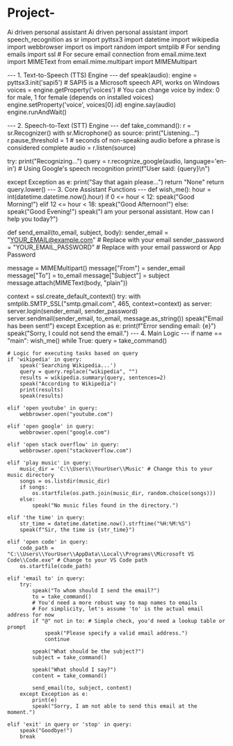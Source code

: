 # Project-
Ai driven personal assistant 
Ai driven personal assistant import speech_recognition as sr import pyttsx3 import datetime import wikipedia import webbrowser import os import random import smtplib # For sending emails import ssl # For secure email connection from email.mime.text import MIMEText from email.mime.multipart import MIMEMultipart

--- 1. Text-to-Speech (TTS) Engine ---
def speak(audio): engine = pyttsx3.init('sapi5') # SAPI5 is a Microsoft speech API, works on Windows voices = engine.getProperty('voices') # You can change voice by index: 0 for male, 1 for female (depends on installed voices) engine.setProperty('voice', voices[0].id) engine.say(audio) engine.runAndWait()

--- 2. Speech-to-Text (STT) Engine ---
def take_command(): r = sr.Recognizer() with sr.Microphone() as source: print("Listening...") r.pause_threshold = 1 # seconds of non-speaking audio before a phrase is considered complete audio = r.listen(source)

try:
    print("Recognizing...")
    query = r.recognize_google(audio, language='en-in') # Using Google's speech recognition
    print(f"User said: {query}\n")

except Exception as e:
    print("Say that again please...")
    return "None"
return query.lower()
--- 3. Core Assistant Functions ---
def wish_me(): hour = int(datetime.datetime.now().hour) if 0 <= hour < 12: speak("Good Morning!") elif 12 <= hour < 18: speak("Good Afternoon!") else: speak("Good Evening!") speak("I am your personal assistant. How can I help you today?")

def send_email(to_email, subject, body): sender_email = "YOUR_EMAIL@example.com" # Replace with your email sender_password = "YOUR_EMAIL_PASSWORD" # Replace with your email password or App Password

message = MIMEMultipart()
message["From"] = sender_email
message["To"] = to_email
message["Subject"] = subject
message.attach(MIMEText(body, "plain"))

context = ssl.create_default_context()
try:
    with smtplib.SMTP_SSL("smtp.gmail.com", 465, context=context) as server:
        server.login(sender_email, sender_password)
        server.sendmail(sender_email, to_email, message.as_string())
    speak("Email has been sent!")
except Exception as e:
    print(f"Error sending email: {e}")
    speak("Sorry, I could not send the email.")
--- 4. Main Logic ---
if name == "main": wish_me() while True: query = take_command()

    # Logic for executing tasks based on query
    if 'wikipedia' in query:
        speak('Searching Wikipedia...')
        query = query.replace("wikipedia", "")
        results = wikipedia.summary(query, sentences=2)
        speak("According to Wikipedia")
        print(results)
        speak(results)

    elif 'open youtube' in query:
        webbrowser.open("youtube.com")

    elif 'open google' in query:
        webbrowser.open("google.com")

    elif 'open stack overflow' in query:
        webbrowser.open("stackoverflow.com")

    elif 'play music' in query:
        music_dir = 'C:\\Users\\YourUser\\Music' # Change this to your music directory
        songs = os.listdir(music_dir)
        if songs:
            os.startfile(os.path.join(music_dir, random.choice(songs)))
        else:
            speak("No music files found in the directory.")

    elif 'the time' in query:
        str_time = datetime.datetime.now().strftime("%H:%M:%S")
        speak(f"Sir, the time is {str_time}")

    elif 'open code' in query:
        code_path = "C:\\Users\\YourUser\\AppData\\Local\\Programs\\Microsoft VS Code\\Code.exe" # Change to your VS Code path
        os.startfile(code_path)

    elif 'email to' in query:
        try:
            speak("To whom should I send the email?")
            to = take_command()
            # You'd need a more robust way to map names to emails
            # For simplicity, let's assume 'to' is the actual email address for now
            if "@" not in to: # Simple check, you'd need a lookup table or prompt
                speak("Please specify a valid email address.")
                continue

            speak("What should be the subject?")
            subject = take_command()

            speak("What should I say?")
            content = take_command()

            send_email(to, subject, content)
        except Exception as e:
            print(e)
            speak("Sorry, I am not able to send this email at the moment.")

    elif 'exit' in query or 'stop' in query:
        speak("Goodbye!")
        break